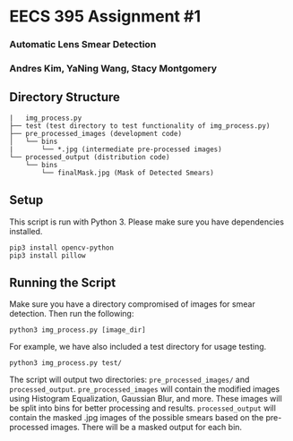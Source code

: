 # EECS 395 Assignment #1
### Automatic Lens Smear Detection
### Andres Kim, YaNing Wang, Stacy Montgomery

## Directory Structure
```
|   img_process.py
├── test (test directory to test functionality of img_process.py)
├── pre_processed_images (development code)
│   └── bins
|       └── *.jpg (intermediate pre-processed images)
└── processed_output (distribution code)
    └── bins
        └── finalMask.jpg (Mask of Detected Smears)
```

## Setup
This script is run with Python 3. Please make sure you have dependencies installed.
```
pip3 install opencv-python
pip3 install pillow
```

## Running the Script
Make sure you have a directory compromised of images for smear detection. Then run the following:
```
python3 img_process.py [image_dir]
```
For example, we have also included a test directory for usage testing.
```
python3 img_process.py test/
```

The script will output two directories: `pre_processed_images/` and `processed_output`. `pre_processed_images` will contain the modified images using Histogram Equalization, Gaussian Blur, and more. These images will be split into bins for better processing and results. `processed_output` will contain the masked .jpg images of the possible smears based on the pre-processed images. There will be a masked output for each bin. 
